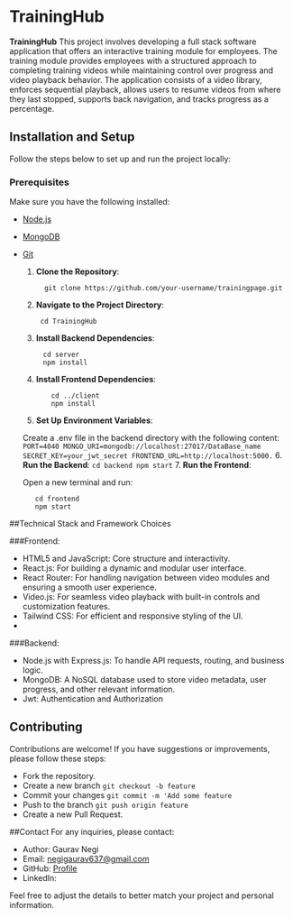# TrainingHub

**TrainingHub** This project involves developing a full stack software application that offers an interactive training module for employees. The training module provides employees with a structured approach to completing training videos while maintaining control over progress and video playback behavior. The application consists of a video library, enforces sequential playback, allows users to resume videos from where they last stopped, supports back navigation, and tracks progress as a percentage.

## Installation and Setup

Follow the steps below to set up and run the project locally:

### Prerequisites

Make sure you have the following installed:

- [Node.js](https://nodejs.org/)
- [MongoDB](https://www.mongodb.com/)
- [Git](https://git-scm.com/)


   1. **Clone the Repository**:

      ```
        git clone https://github.com/your-username/trainingpage.git
      ```

   2. **Navigate to the Project Directory**:
      
      ``` cd TrainingHub```
      
   3. **Install Backend Dependencies**:

    ```
         cd server
         npm install
   ```

   4. **Install Frontend Dependencies**:

  ```
         cd ../client
         npm install
   ```   

  5. **Set Up Environment Variables**:

    Create a .env file in the backend directory with the following content:
       ```
            PORT=4040
            MONGO_URI=mongodb://localhost:27017/DataBase_name
            SECRET_KEY=your_jwt_secret
            FRONTEND_URL=http://localhost:5000.
       ```
  6. **Run the Backend**:
      ```
         cd backend
         npm start
      ```
  7. **Run the Frontend**:

     Open a new terminal and run:
   ```
      cd frontend
      npm start
   ```

   
##Technical Stack and Framework Choices

###Frontend:

- HTML5 and JavaScript: Core structure and interactivity.
- React.js: For building a dynamic and modular user interface.
- React Router: For handling navigation between video modules and ensuring a smooth user experience.
- Video.js: For seamless video playback with built-in controls and customization features.
- Tailwind CSS: For efficient and responsive styling of the UI.
- 
###Backend:

- Node.js with Express.js: To handle API requests, routing, and business logic.
- MongoDB: A NoSQL database used to store video metadata, user progress, and other relevant information.
- Jwt: Authentication and Authorization




## Contributing
  Contributions are welcome! If you have suggestions or improvements, please follow these steps:

- Fork the repository.
- Create a new branch ```git checkout -b feature```
- Commit your changes ```git commit -m 'Add some feature```
- Push to the branch ```git push origin feature```
- Create a new Pull Request.

##Contact
  For any inquiries, please contact:

- Author: Gaurav Negi
- Email: negigaurav637@gmail.com
- GitHub: [Profile](https://github.com/gaurav637)
- LinkedIn: 

  
Feel free to adjust the details to better match your project and personal information.
